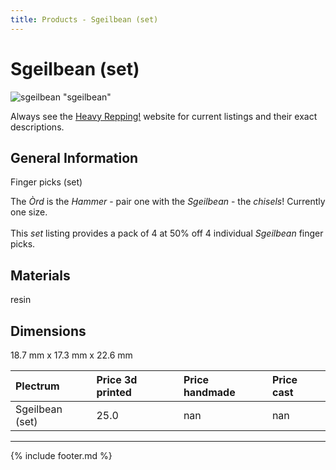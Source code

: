 ```yaml
---
title: Products - Sgeilbean (set)
---
```


# Sgeilbean (set)

![sgeilbean](../assets/img/sgeilbean.jpg) "sgeilbean"

Always see the [Heavy Repping!](https://www.heavyrepping.com) website for current listings and their exact descriptions.

## General Information
Finger picks (set)

The *Òrd* is the *Hammer* - pair one with the *Sgeilbean* - the *chisels*! Currently one size.<br/><br/>This *set* listing provides a pack of 4 at 50% off 4 individual *Sgeilbean* finger picks.

## Materials
resin

## Dimensions
18.7 mm x 17.3 mm x 22.6 mm

| **Plectrum**                                        | **Price 3d printed**   | **Price handmade**   | **Price cast**   |
|:----------------------------------------------------|:-----------------------|:---------------------|:-----------------|
| Sgeilbean (set)                                          | 25.0               | nan             | nan         |

---

{% include footer.md %}